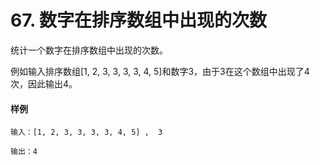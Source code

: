 # 67. 数字在排序数组中出现的次数

统计一个数字在排序数组中出现的次数。

例如输入排序数组[1, 2, 3, 3, 3, 3, 4, 5]和数字3，由于3在这个数组中出现了4次，因此输出4。

#### 样例

```
输入：[1, 2, 3, 3, 3, 3, 4, 5] ,  3

输出：4
```